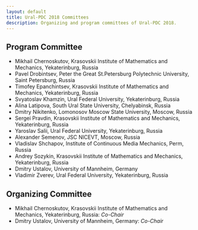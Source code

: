 ```yaml
---
layout: default
title: Ural-PDC 2018 Committees
description: Organizing and program committees of Ural-PDC 2018.
---
```


## Program Committee

* Mikhail Chernoskutov, Krasovskii Institute of Mathematics and Mechanics, Yekaterinburg, Russia
* Pavel Drobintsev, Peter the Great St.Petersburg Polytechnic University, Saint Petersburg, Russia
* Timofey Epanchintsev, Krasovskii Institute of Mathematics and Mechanics, Yekaterinburg, Russia
* Svyatoslav Khamzin, Ural Federal University, Yekaterinburg, Russia
* Alina Latipova, South Ural State University, Chelyabinsk, Russia
* Dmitry Nikitenko, Lomonosov Moscow State University, Moscow, Russia
* Sergei Pravdin, Krasovskii Institute of Mathematics and Mechanics, Yekaterinburg, Russia
* Yaroslav Salii, Ural Federal University, Yekaterinburg, Russia
* Alexander Semenov, JSC NICEVT, Moscow, Russia
* Vladislav Shchapov, Institute of Continuous Media Mechanics, Perm, Russia
* Andrey Sozykin, Krasovskii Institute of Mathematics and Mechanics, Yekaterinburg, Russia
* Dmitry Ustalov, University of Mannheim, Germany
* Vladimir Zverev, Ural Federal University, Yekaterinburg, Russia

## Organizing Committee

* Mikhail Chernoskutov, Krasovskii Institute of Mathematics and Mechanics, Yekaterinburg, Russia: *Co-Chair*
* Dmitry Ustalov, University of Mannheim, Germany: *Co-Chair*
